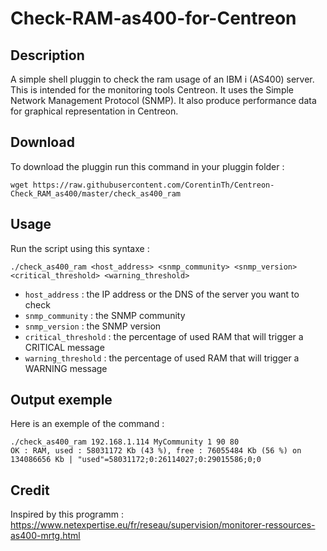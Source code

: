 # Check-RAM-as400-for-Centreon

## Description
A simple shell pluggin to check the ram usage of an IBM i (AS400) server.
This is intended for the monitoring tools Centreon.
It uses the Simple Network Management Protocol (SNMP).
It also produce performance data for graphical representation in Centreon.

## Download
To download the pluggin run this command in your pluggin folder :
```
wget https://raw.githubusercontent.com/CorentinTh/Centreon-Check_RAM_as400/master/check_as400_ram
```

## Usage
Run the script using this syntaxe :
```
./check_as400_ram <host_address> <snmp_community> <snmp_version> <critical_threshold> <warning_threshold>
```
* `host_address` : the IP address or the DNS of the server you want to check
* `snmp_community` : the SNMP community
* `snmp_version` : the SNMP version
* `critical_threshold` : the percentage of used RAM that will trigger a CRITICAL message
* `warning_threshold` : the percentage of used RAM that will trigger a WARNING message

## Output exemple
Here is an exemple of the command :
```
./check_as400_ram 192.168.1.114 MyCommunity 1 90 80
OK : RAM, used : 58031172 Kb (43 %), free : 76055484 Kb (56 %) on 134086656 Kb | "used"=58031172;0:26114027;0:29015586;0;0
```

## Credit 
Inspired by this programm : https://www.netexpertise.eu/fr/reseau/supervision/monitorer-ressources-as400-mrtg.html
